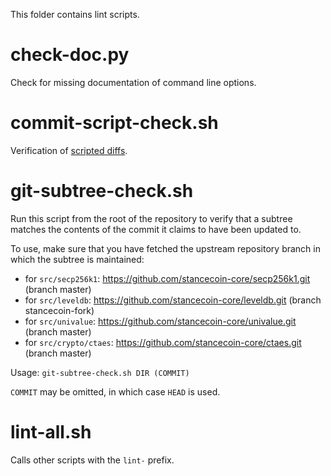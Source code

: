 This folder contains lint scripts.

check-doc.py
============
Check for missing documentation of command line options.

commit-script-check.sh
======================
Verification of [scripted diffs](/doc/developer-notes.md#scripted-diffs).

git-subtree-check.sh
====================
Run this script from the root of the repository to verify that a subtree matches the contents of
the commit it claims to have been updated to.

To use, make sure that you have fetched the upstream repository branch in which the subtree is
maintained:
* for `src/secp256k1`: https://github.com/stancecoin-core/secp256k1.git (branch master)
* for `src/leveldb`: https://github.com/stancecoin-core/leveldb.git (branch stancecoin-fork)
* for `src/univalue`: https://github.com/stancecoin-core/univalue.git (branch master)
* for `src/crypto/ctaes`: https://github.com/stancecoin-core/ctaes.git (branch master)

Usage: `git-subtree-check.sh DIR (COMMIT)`

`COMMIT` may be omitted, in which case `HEAD` is used.

lint-all.sh
===========
Calls other scripts with the `lint-` prefix.
